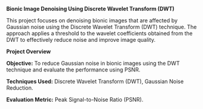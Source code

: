 **Bionic Image Denoising Using Discrete Wavelet Transform (DWT)**

This project focuses on denoising bionic images that are affected by Gaussian noise using the Discrete Wavelet Transform (DWT) technique. The approach applies a threshold to the wavelet coefficients obtained from the DWT to effectively reduce noise and improve image quality.

**Project Overview**

**Objective:** To reduce Gaussian noise in bionic images using the DWT technique and evaluate the performance using PSNR.

**Techniques Used:** Discrete Wavelet Transform (DWT), Gaussian Noise Reduction.

**Evaluation Metric:** Peak Signal-to-Noise Ratio (PSNR).
